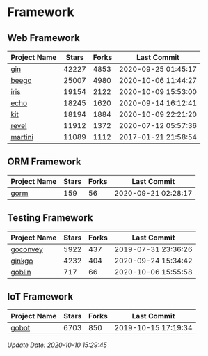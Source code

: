 # Framework

## Web Framework

| Project Name | Stars | Forks | Last Commit |
| ------------ | ----- | ----- | ----------- |
| [gin](https://github.com/gin-gonic/gin) | 42227 | 4853 | 2020-09-25 01:45:17 |
| [beego](https://github.com/astaxie/beego) | 25007 | 4980 | 2020-10-06 11:44:27 |
| [iris](https://github.com/kataras/iris) | 19154 | 2122 | 2020-10-09 15:53:00 |
| [echo](https://github.com/labstack/echo) | 18245 | 1620 | 2020-09-14 16:12:41 |
| [kit](https://github.com/go-kit/kit) | 18194 | 1884 | 2020-10-09 22:21:20 |
| [revel](https://github.com/revel/revel) | 11912 | 1372 | 2020-07-12 05:57:36 |
| [martini](https://github.com/go-martini/martini) | 11089 | 1112 | 2017-01-21 21:58:54 |

## ORM Framework

| Project Name | Stars | Forks | Last Commit |
| ------------ | ----- | ----- | ----------- |
| [gorm](https://github.com/jinzhu/gorm) | 159 | 56 | 2020-09-21 02:28:17 |

## Testing Framework

| Project Name | Stars | Forks | Last Commit |
| ------------ | ----- | ----- | ----------- |
| [goconvey](https://github.com/smartystreets/goconvey) | 5922 | 437 | 2019-07-31 23:36:26 |
| [ginkgo](https://github.com/onsi/ginkgo) | 4232 | 404 | 2020-09-24 15:34:42 |
| [goblin](https://github.com/franela/goblin) | 717 | 66 | 2020-10-06 15:55:58 |

## IoT Framework

| Project Name | Stars | Forks | Last Commit |
| ------------ | ----- | ----- | ----------- |
| [gobot](https://github.com/hybridgroup/gobot) | 6703 | 850 | 2019-10-15 17:19:34 |

*Update Date: 2020-10-10 15:29:45*
